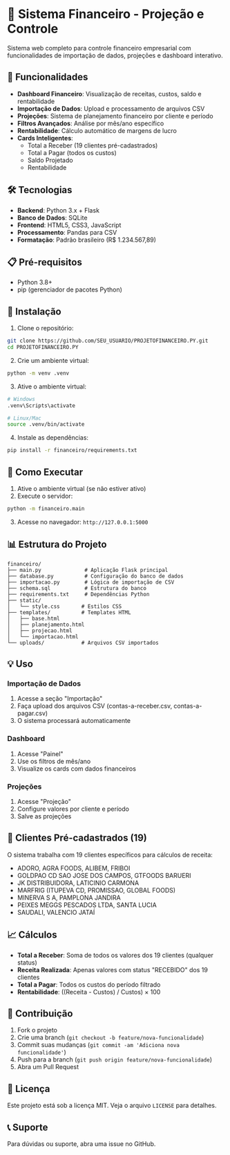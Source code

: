 # 💼 Sistema Financeiro - Projeção e Controle

Sistema web completo para controle financeiro empresarial com funcionalidades de importação de dados, projeções e dashboard interativo.

## 🚀 Funcionalidades

- **Dashboard Financeiro**: Visualização de receitas, custos, saldo e rentabilidade
- **Importação de Dados**: Upload e processamento de arquivos CSV
- **Projeções**: Sistema de planejamento financeiro por cliente e período
- **Filtros Avançados**: Análise por mês/ano específico
- **Rentabilidade**: Cálculo automático de margens de lucro
- **Cards Inteligentes**: 
  - Total a Receber (19 clientes pré-cadastrados)
  - Total a Pagar (todos os custos)
  - Saldo Projetado
  - Rentabilidade

## 🛠️ Tecnologias

- **Backend**: Python 3.x + Flask
- **Banco de Dados**: SQLite
- **Frontend**: HTML5, CSS3, JavaScript
- **Processamento**: Pandas para CSV
- **Formatação**: Padrão brasileiro (R$ 1.234.567,89)

## 📋 Pré-requisitos

- Python 3.8+
- pip (gerenciador de pacotes Python)

## 🔧 Instalação

1. Clone o repositório:
```bash
git clone https://github.com/SEU_USUARIO/PROJETOFINANCEIRO.PY.git
cd PROJETOFINANCEIRO.PY
```

2. Crie um ambiente virtual:
```bash
python -m venv .venv
```

3. Ative o ambiente virtual:
```bash
# Windows
.venv\Scripts\activate

# Linux/Mac
source .venv/bin/activate
```

4. Instale as dependências:
```bash
pip install -r financeiro/requirements.txt
```

## 🚀 Como Executar

1. Ative o ambiente virtual (se não estiver ativo)
2. Execute o servidor:
```bash
python -m financeiro.main
```

3. Acesse no navegador: `http://127.0.0.1:5000`

## 📊 Estrutura do Projeto

```
financeiro/
├── main.py              # Aplicação Flask principal
├── database.py          # Configuração do banco de dados
├── importacao.py        # Lógica de importação de CSV
├── schema.sql           # Estrutura do banco
├── requirements.txt     # Dependências Python
├── static/
│   └── style.css       # Estilos CSS
├── templates/          # Templates HTML
│   ├── base.html
│   ├── planejamento.html
│   ├── projecao.html
│   └── importacao.html
└── uploads/            # Arquivos CSV importados
```

## 💡 Uso

### Importação de Dados
1. Acesse a seção "Importação"
2. Faça upload dos arquivos CSV (contas-a-receber.csv, contas-a-pagar.csv)
3. O sistema processará automaticamente

### Dashboard
1. Acesse "Painel"
2. Use os filtros de mês/ano
3. Visualize os cards com dados financeiros

### Projeções
1. Acesse "Projeção"
2. Configure valores por cliente e período
3. Salve as projeções

## 🎯 Clientes Pré-cadastrados (19)

O sistema trabalha com 19 clientes específicos para cálculos de receita:
- ADORO, AGRA FOODS, ALIBEM, FRIBOI
- GOLDPAO CD SAO JOSE DOS CAMPOS, GTFOODS BARUERI
- JK DISTRIBUIDORA, LATICINIO CARMONA
- MARFRIG (ITUPEVA CD, PROMISSAO, GLOBAL FOODS)
- MINERVA S A, PAMPLONA JANDIRA
- PEIXES MEGGS PESCADOS LTDA, SANTA LUCIA
- SAUDALI, VALENCIO JATAÍ

## 📈 Cálculos

- **Total a Receber**: Soma de todos os valores dos 19 clientes (qualquer status)
- **Receita Realizada**: Apenas valores com status "RECEBIDO" dos 19 clientes
- **Total a Pagar**: Todos os custos do período filtrado
- **Rentabilidade**: ((Receita - Custos) / Custos) × 100

## 🤝 Contribuição

1. Fork o projeto
2. Crie uma branch (`git checkout -b feature/nova-funcionalidade`)
3. Commit suas mudanças (`git commit -am 'Adiciona nova funcionalidade'`)
4. Push para a branch (`git push origin feature/nova-funcionalidade`)
5. Abra um Pull Request

## 📝 Licença

Este projeto está sob a licença MIT. Veja o arquivo `LICENSE` para detalhes.

## 📞 Suporte

Para dúvidas ou suporte, abra uma issue no GitHub.